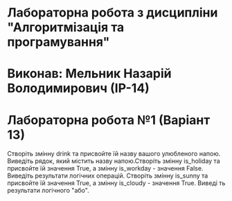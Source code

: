# Лабораторна робота з дисципліни "Алгоритмізація та програмування"
# Виконав: Мельник Назарій Володимирович (ІР-14)
# Лабораторна робота №1 (Варіант 13)
Створіть змінну drink та присвойте їй назву вашого улюбленого напою. Виведіть рядок, який містить назву напою.Створіть змінну is_holiday та присвойте їй значення True, а змінну is_workday - значення False. Виведіть результати логічних операцій. Створіть змінну is_sunny та присвойте їй значення True, а змінну is_cloudy - значення True. Виведі ть результати логічного "або".
